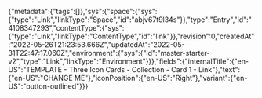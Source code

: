 {"metadata":{"tags":[]},"sys":{"space":{"sys":{"type":"Link","linkType":"Space","id":"abjv67t9l34s"}},"type":"Entry","id":"4108347293","contentType":{"sys":{"type":"Link","linkType":"ContentType","id":"link"}},"revision":0,"createdAt":"2022-05-26T21:23:53.666Z","updatedAt":"2022-05-31T22:47:17.060Z","environment":{"sys":{"id":"master-starter-v2","type":"Link","linkType":"Environment"}}},"fields":{"internalTitle":{"en-US":"TEMPLATE - Three Icon Cards - Collection - Card 1 - Link"},"text":{"en-US":"CHANGE ME"},"iconPosition":{"en-US":"Right"},"variant":{"en-US":"button-outlined"}}}